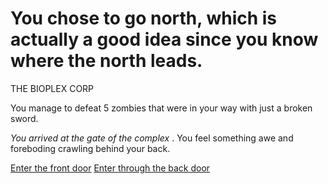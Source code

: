 # You chose to go north, which is actually a good idea since you know where the north leads.  
THE BIOPLEX CORP

You manage to defeat 5 zombies that were in your way with just a broken sword.

_You arrived at the gate of the complex_ . 
You feel something awe and foreboding crawling behind your back.

[Enter the front door](enter-front-door.md)
[Enter through the back door]()